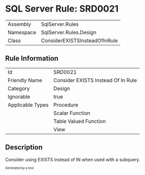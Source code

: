﻿# SQL Server Rule: SRD0021
  
|    |    |
|----|----|
| Assembly | SqlServer.Rules |
| Namespace | SqlServer.Rules.Design |
| Class | ConsiderEXISTSInsteadOfInRule |
  
## Rule Information
  
|    |    |
|----|----|
| Id | SRD0021 |
| Friendly Name | Consider EXISTS Instead Of In Rule |
| Category | Design |
| Ignorable | true |
| Applicable Types | Procedure  |
|   | Scalar Function |
|   | Table Valued Function |
|   | View |
  
## Description
  
Consider using EXISTS instead of IN when used with a subquery.
  
<sub><sup>Generated by a tool</sup></sub>
